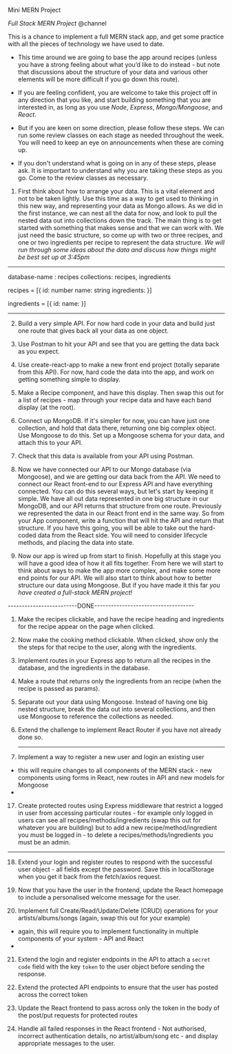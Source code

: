 Mini MERN Project

*Full Stack MERN Project* @channel

This is a chance to implement a full MERN stack app, and get some practice with all the pieces of technology we have used to date. 
- This time around we are going to base the app around recipes (unless you have a strong feeling about what you’d like to do instead - but note that discussions about the structure of your data and various other elements will be more difficult if you go down this route).

- If you are feeling confident, you are welcome to take this project off in any direction that you like, and start building something that you are interested in, as long as you use *Node*, *Express*, *Mongo/Mongoose*, and *React*.

- But if you are keen on some direction, please follow these steps. We can run some review classes on each stage as needed throughout the week. You will need to keep an eye on announcements when these are coming up.

- If you don't understand what is going on in any of these steps, please ask. It is important to understand why you are taking these steps as you go. Come to the review classes as necessary.


1. First think about how to arrange your data. This is a vital element and not to be taken lightly. Use this time as a way to get used to thinking in this new way, and representing your data as Mongo allows. As we did in the first instance, we can nest all the data for now, and look to pull the nested data out into collections down the track. The main thing is to get started with something that makes sense and that we can work with. We just need the basic structure, so come up with two or three recipes, and one or two ingredients per recipe to represent the data structure. *We will run through some ideas about the data and discuss how things might be best set up at 3:45pm*
---
database-name :  recipes
collections: recipes, ingredients

recipes = [{
   id: number
   name: string
   ingredients: 
}]

ingredients = [{
   id:
   name:
}]

---

2. Build a very simple API. For now hard code in your data and build just one route that gives back all your data as one object.

3. Use Postman to hit your API and see that you are getting the data back as you expect.

4. Use create-react-app to make a new front end project (totally separate from this API). For now, hard code the data into the app, and work on getting something simple to display.

5. Make a Recipe component, and have this display. Then swap this out for a list of recipes - map through your recipe data and have each band display (at the root).



6. Connect up MongoDB. If it's simpler for now, you can have just one collection, and hold that data there, returning one big complex object. Use Mongoose to do this. Set up a Mongoose schema for your data, and attach this to your API.

7. Check that this data is available from your API using Postman.
8. Now we have connected our API to our Mongo database (via Mongoose), and we are getting our data back from the API. We need to connect our React front-end to our Express API and have everything connected. You can do this several ways, but let's start by keeping it simple. We have all out data represented in one big structure in our MongoDB, and our API returns that structure from one route. Previously we represented the data in our React front end in the same way. So from your App component, write a function that will hit the API and return that structure. If you have this going, you will be able to take out the hard-coded data from the React side. You will need to consider lifecycle methods, and placing the data into state.
   
9.  Now our app is wired up from start to finish. Hopefully at this stage you will have a good idea of how it all fits together. From here we will start to think about ways to make the app more complex, and make some more end points for our API. We will also start to think about how to better structure our data using Mongoose. But if you have made it this far *you have created a full-stack MERN project!*

-------------------------DONE------------------------------------


1.  Make the recipes clickable, and have the recipe heading and ingredients for the recipe appear on the page when clicked.



2.  Now make the cooking method clickable. When clicked, show only the the steps for that recipe to the user, along with the ingredients. 
    
3.  Implement routes in your Express app to return all the recipes in the database, and the ingredients in the database.
    
4.  Make a route that returns only the ingredients from an recipe (when the recipe is passed as params).
    
5.  Separate out your data using Mongoose. Instead of having one big nested structure, break the data out into several collections, and then use Mongoose to reference the collections as needed.
    
6.  Extend the challenge to implement React Router if you have not already done so.
    

    ------------------------------------

7.  Implement a way to register a new user and login an existing user
   - this will require changes to all components of the MERN stack - new components using forms in React, new routes in API and new models for Mongoose
- 
17. Create protected routes using Express middleware that restrict a logged in user from accessing particular routes - for example only logged in users can see all recipes/methods/ingredients (swap this out for whatever you are building) but to add a new recipe/method/ingredient you must be logged in - to delete a recipes/methods/ingredients you must be an admin.
    
-----

18. Extend your login and register routes to respond with the successful user object - all fields except the password. Save this in localStorage when you get it back from the fetch/axios request.
    
19. Now that you have the user in the frontend, update the React homepage to include a personalised welcome message for the user.
    
20. Implement full Create/Read/Update/Delete (CRUD) operations for your artists/albums/songs (again, swap this out for your example)
   - again, this will require you to implement functionality in multiple components of your system - API and React
 - 
21. Extend the login and register endpoints in the API to attach a `secret code` field with the key `token` to the user object before sending the response.
    
22. Extend the protected API endpoints to ensure that the user has posted across the correct token
    
23. Update the React frontend to pass across only the token in the body of the post/put requests for protected routes
    
24. Handle all failed responses in the React frontend - Not authorised, incorrect authentication details, no artist/album/song etc - and display appropriate messages to the user.